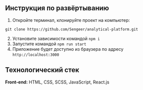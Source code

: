 ## Инструкция по развёртыванию

1. Откройте терминал, клонируйте проект на компьютер:
```
git clone https://github.com/Sengeer/analytical-platform.git
```
2. Установите зависимости командой `npm i`
3. Запустите командой `npm run start`
4. Приложение будет доступно из браузера по адресу `http://localhost:3000`

## Технологический стек

**Front-end:** HTML, CSS, SCSS, JavaScript, React.js
